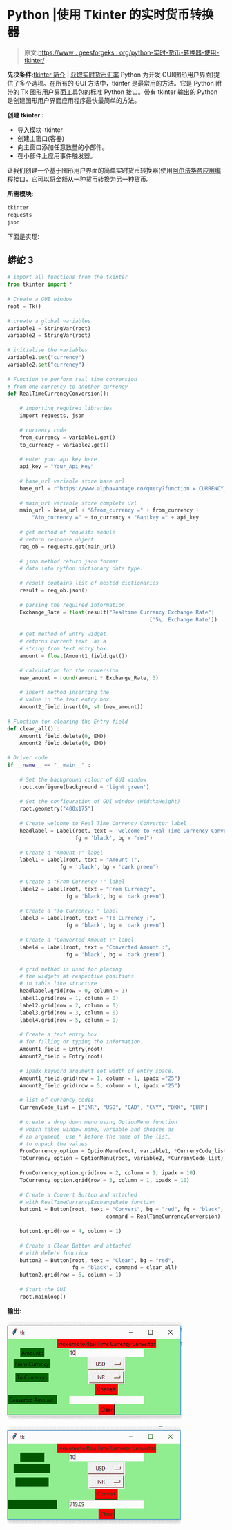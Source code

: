 # Python |使用 Tkinter 的实时货币转换器

> 原文:[https://www . geesforgeks . org/python-实时-货币-转换器-使用-tkinter/](https://www.geeksforgeeks.org/python-real-time-currency-convertor-using-tkinter/)

**先决条件:**[tkinter 简介](https://www.geeksforgeeks.org/python-gui-tkinter/) | [获取实时货币汇率](https://www.geeksforgeeks.org/python-get-the-real-time-currency-exchange-rate/)
Python 为开发 GUI(图形用户界面)提供了多个选项。在所有的 GUI 方法中，tkinter 是最常用的方法。它是 Python 附带的 Tk 图形用户界面工具包的标准 Python 接口。带有 tkinter 输出的 Python 是创建图形用户界面应用程序最快最简单的方法。

**创建 tkinter :**

*   导入模块–tkinter
*   创建主窗口(容器)
*   向主窗口添加任意数量的小部件。
*   在小部件上应用事件触发器。

让我们创建一个基于图形用户界面的简单实时货币转换器(使用[阿尔法华帝应用编程接口](https://www.alphavantage.co/documentation/)，它可以将金额从一种货币转换为另一种货币。

**所需模块:**

```py
tkinter
requests
json
```

下面是实现:

## 蟒蛇 3

```py
# import all functions from the tkinter
from tkinter import *

# Create a GUI window
root = Tk()

# create a global variables
variable1 = StringVar(root)
variable2 = StringVar(root)

# initialise the variables
variable1.set("currency")
variable2.set("currency")

# Function to perform real time conversion
# from one currency to another currency
def RealTimeCurrencyConversion():

    # importing required libraries
    import requests, json

    # currency code
    from_currency = variable1.get()
    to_currency = variable2.get()

    # enter your api key here
    api_key = "Your_Api_Key"

    # base_url variable store base url
    base_url = r"https://www.alphavantage.co/query?function = CURRENCY_EXCHANGE_RATE"

    # main_url variable store complete url
    main_url = base_url + "&from_currency =" + from_currency +
        "&to_currency =" + to_currency + "&apikey =" + api_key

    # get method of requests module
    # return response object
    req_ob = requests.get(main_url)

    # json method return json format
    # data into python dictionary data type.

    # result contains list of nested dictionaries
    result = req_ob.json()

    # parsing the required information
    Exchange_Rate = float(result["Realtime Currency Exchange Rate"]
                                              ['5\. Exchange Rate'])

    # get method of Entry widget
    # returns current text  as a
    # string from text entry box.
    amount = float(Amount1_field.get())

    # calculation for the conversion
    new_amount = round(amount * Exchange_Rate, 3)

    # insert method inserting the
    # value in the text entry box.
    Amount2_field.insert(0, str(new_amount))

# Function for clearing the Entry field
def clear_all() :
    Amount1_field.delete(0, END)
    Amount2_field.delete(0, END)

# Driver code
if __name__ == "__main__" :

    # Set the background colour of GUI window
    root.configure(background = 'light green')

    # Set the configuration of GUI window (WidthxHeight)
    root.geometry("400x175")

    # Create welcome to Real Time Currency Convertor label
    headlabel = Label(root, text = 'welcome to Real Time Currency Convertor',
                      fg = 'black', bg = "red")

    # Create a "Amount :" label
    label1 = Label(root, text = "Amount :",
                 fg = 'black', bg = 'dark green')

    # Create a "From Currency :" label
    label2 = Label(root, text = "From Currency",
                   fg = 'black', bg = 'dark green')

    # Create a "To Currency: " label
    label3 = Label(root, text = "To Currency :",
                   fg = 'black', bg = 'dark green')

    # Create a "Converted Amount :" label
    label4 = Label(root, text = "Converted Amount :",
                   fg = 'black', bg = 'dark green')

    # grid method is used for placing
    # the widgets at respective positions
    # in table like structure . 
    headlabel.grid(row = 0, column = 1)
    label1.grid(row = 1, column = 0)
    label2.grid(row = 2, column = 0)
    label3.grid(row = 3, column = 0)
    label4.grid(row = 5, column = 0)

    # Create a text entry box
    # for filling or typing the information.
    Amount1_field = Entry(root)
    Amount2_field = Entry(root)

    # ipadx keyword argument set width of entry space.
    Amount1_field.grid(row = 1, column = 1, ipadx ="25")
    Amount2_field.grid(row = 5, column = 1, ipadx ="25")

    # list of currency codes
    CurrenyCode_list = ["INR", "USD", "CAD", "CNY", "DKK", "EUR"]

    # create a drop down menu using OptionMenu function
    # which takes window name, variable and choices as
    # an argument. use * before the name of the list,
    # to unpack the values
    FromCurrency_option = OptionMenu(root, variable1, *CurrenyCode_list)
    ToCurrency_option = OptionMenu(root, variable2, *CurrenyCode_list)

    FromCurrency_option.grid(row = 2, column = 1, ipadx = 10)
    ToCurrency_option.grid(row = 3, column = 1, ipadx = 10)

    # Create a Convert Button and attached
    # with RealTimeCurrencyExchangeRate function
    button1 = Button(root, text = "Convert", bg = "red", fg = "black",
                                command = RealTimeCurrencyConversion)

    button1.grid(row = 4, column = 1)

    # Create a Clear Button and attached
    # with delete function
    button2 = Button(root, text = "Clear", bg = "red",
                     fg = "black", command = clear_all)
    button2.grid(row = 6, column = 1)

    # Start the GUI
    root.mainloop()
```

**输出:**

![output1](img/73a9fe78c5d5e91bbfd1bef15c4fb078.png)

![output2](img/e172b48eafa0484874e96f9429d33561.png)